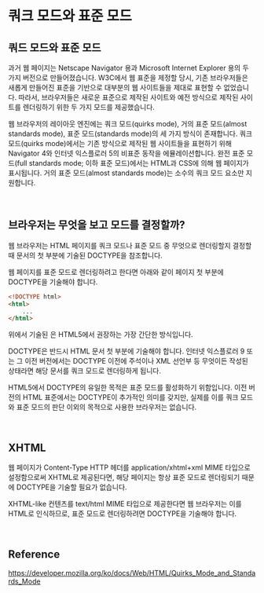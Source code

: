 # 쿼크 모드와 표준 모드

## 쿼드 모드와 표준 모드

과거 웹 페이지는 Netscape Navigator 용과 Microsoft Internet Explorer 용의 두 가지 버전으로 만들어졌습니다. W3C에서 웹 표준을 제정할 당시, 기존 브라우저들은 새롭게 만들어진 표준을 기반으로 대부분의 웹 사이트들을 제대로 표현할 수 없었습니다. 따라서, 브라우저들은 새로운 표준으로 제작된 사이트와 예전 방식으로 제작된 사이트를 렌더링하기 위한 두 가지 모드를 제공했습니다.

웹 브라우저의 레이아웃 엔진에는 쿼크 모드(quirks mode), 거의 표준 모드(almost standards mode), 표준 모드(standards mode)의 세 가지 방식이 존재합니다. 쿼크 모드(quirks mode)에서는 기존 방식으로 제작된 웹 사이트들을 표현하기 위해 Navigator 4와 인터넷 익스플로러 5의 비표준 동작을 에뮬레이션합니다. 완전 표준 모드(full standards mode; 이하 표준 모드)에서는 HTML과 CSS에 의해 웹 페이지가 표시됩니다. 거의 표준 모드(almost standards mode)는 소수의 쿼크 모드 요소만 지원합니다.

<br>

## 브라우저는 무엇을 보고 모드를 결정할까?

웹 브라우저는 HTML 페이지를 쿼크 모드나 표준 모드 중 무엇으로 렌더링할지 결정할 때 문서의 첫 부분에 기술된 DOCTYPE을 참조합니다.

웹 페이지를 표준 모드로 렌더링하려고 한다면 아래와 같이 페이지 첫 부분에 DOCTYPE을 기술해야 합니다.

```html
<!DOCTYPE html>
<html>
    ...
</html>
```

위에서 기술된 <!DOCTYPE html>은 HTML5에서 권장하는 가장 간단한 방식입니다.

DOCTYPE은 반드시 HTML 문서 첫 부분에 기술해야 합니다. 인터넷 익스플로러 9 또는 그 이전 버전에서는 DOCTYPE 이전에 주석이나 XML 선언부 등 무엇이든 작성된 상태라면 해당 문서를 쿼크 모드로 렌더링하게 됩니다.

HTML5에서 DOCTYPE의 유일한 목적은 표준 모드를 활성화하기 위함입니다. 이전 버전의 HTML 표준에서는 DOCTYPE이 추가적인 의미를 갖지만, 실제를 이를 쿼크 모드와 표준 모드의 판단 이외의 목적으로 사용한 브라우저는 없습니다.

<br>

## XHTML

웹 페이지가 Content-Type HTTP 헤더를 application/xhtml+xml MIME 타입으로 설정함으로써 XHTML로 제공된다면, 해당 페이지는 항상 표준 모드로 렌더링되기 때문에 DOCTYPE을 기술할 필요가 없습니다.

XHTML-like 컨텐츠를 text/html MIME 타입으로 제공한다면 웹 브라우저는 이를 HTML로 인식하므로, 표준 모드로 렌더링하려면 DOCTYPE을 기술해야 합니다.

<br>

## Reference

https://developer.mozilla.org/ko/docs/Web/HTML/Quirks_Mode_and_Standards_Mode
